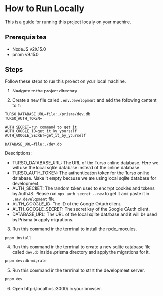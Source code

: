 # How to Run Locally

This is a guide for running this project locally on your machine.

## Prerequisites

- NodeJS v20.15.0
- pnpm v9.15.0

## Steps

Follow these steps to run this project on your local machine.

1. Navigate to the project directory.

2. Create a new file called `.env.development` and add the following content to it:

```
TURSO_DATABASE_URL=file:./prisma/dev.db
TURSO_AUTH_TOKEN=

AUTH_SECRET=run_command_to_get_it
AUTH_GOOGLE_ID=get_it_by_yourself
AUTH_GOOGLE_SECRET=get_it_by_yourself

DATABASE_URL=file:./dev.db
```

Descriptions:

- TURSO_DATABASE_URL: The URL of the Turso online database. Here we will use the local sqlite database instead of the online database.
- TURSO_AUTH_TOKEN: The authentication token for the Turso online database. Make it empty because we are using local sqlite database for development.
- AUTH_SECRET: The random token used to encrypt cookies and tokens by AuthJS. Please run `npx auth secret --raw` to get it and paste it in `.env.development` file.
- AUTH_GOOGLE_ID: The ID of the Google OAuth client.
- AUTH_GOOGLE_SECRET: The secret key of the Google OAuth client.
- DATABASE_URL: The URL of the local sqlite database and it will be used by Prisma to apply migrations.

3. Run this command in the terminal to install the node_modules.

```bash
pnpm install
```

4. Run this command in the terminal to create a new sqlite database file called `dev.db` inside /prisma directory and apply the migrations for it.

```bash
pnpm dev:db-migrate
```

5. Run this command in the terminal to start the development server.

```bash
pnpm dev
```

6. Open http://localhost:3000/ in your browser.
